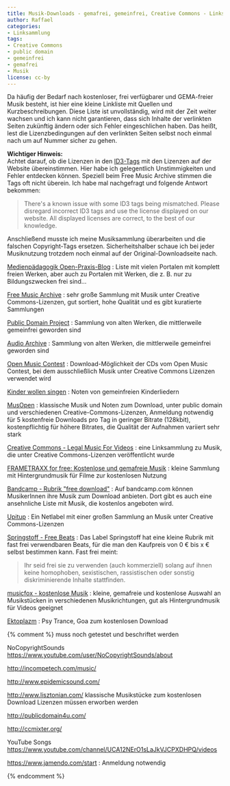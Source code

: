 ```yaml
---
title: Musik-Downloads - gemafrei, gemeinfrei, Creative Commons - Linksammlung
author: Raffael
categories:
- Linksammlung
tags:
- Creative Commons
- public domain
- gemeinfrei
- gemafrei
- Musik
license: cc-by
---
```

Da häufig der Bedarf nach kostenloser, frei verfügbarer und GEMA-freier Musik besteht, ist hier eine kleine Linkliste mit Quellen und Kurzbeschreibungen. Diese Liste ist unvollständig, wird mit der Zeit weiter wachsen und ich kann nicht garantieren, dass sich Inhalte der verlinkten Seiten zukünftig ändern oder sich Fehler eingeschlichen haben. Das heißt, lest die Lizenzbedingungen auf den verlinkten Seiten selbst noch einmal nach um auf Nummer sicher zu gehen.

__Wichtiger Hinweis:__  
Achtet darauf, ob die Lizenzen in den [ID3-Tags](https://de.wikipedia.org/wiki/ID3-Tag) mit den Lizenzen auf der Website übereinstimmen. Hier habe ich gelegentlich Unstimmigkeiten und Fehler entdecken können. Speziell beim Free Music Archive stimmen die Tags oft nicht überein. Ich habe mal nachgefragt und folgende Antwort bekommen:

> There's a known issue with some ID3 tags being mismatched. Please disregard incorrect ID3 tags and use the license displayed on our website. All displayed licenses are correct, to the best of our knowledge.

Anschließend musste ich meine Musiksammlung überarbeiten und die falschen Copyright-Tags ersetzen. Sicherheitshalber schaue ich bei jeder Musiknutzung trotzdem noch einmal auf der Original-Downloadseite nach.

[Medienpädagogik Open-Praxis-Blog](https://www.medienpaedagogik-praxis.de/kostenlose-medien/freie-musik/)
: Liste mit vielen Portalen mit komplett freien Werken, aber auch zu Portalen mit Werken, die z. B. nur zu Bildungszwecken frei sind...

[Free Music Archive](http://freemusicarchive.org/)
: sehr große Sammlung mit Musik unter Creative Commons-Lizenzen, gut sortiert, hohe Qualität und es gibt kuratierte Sammlungen

[Public Domain Project](http://de.publicdomainproject.org/)
: Sammlung von alten Werken, die mittlerweile gemeinfrei geworden sind

[Audio Archive](https://archive.org/details/audio)
: Sammlung von alten Werken, die mittlerweile gemeinfrei geworden sind

[Open Music Contest](http://www.openmusiccontest.org/sampler/)
: Download-Möglichkeit der CDs vom Open Music Contest, bei dem ausschließlich Musik unter Creative Commons Lizenzen verwendet wird

[Kinder wollen singen](http://musik.klarmachen-zum-aendern.de/kinder-wollen-singen)
: Noten von gemeinfreien Kinderliedern

[MusOpen](https://musopen.org/)
: klassische Musik und Noten zum Download, unter public domain und verschiedenen Creative-Commons-Lizenzen, Anmeldung notwendig für 5 kostenfreie Downloads pro Tag in geringer Bitrate (128kbit), kostenpflichtig für höhere Bitrates, die Qualität der Aufnahmen variiert sehr stark

[Creative Commons - Legal Music For Videos](http://creativecommons.org/legalmusicforvideos)
: eine Linksammlung zu Musik, die unter Creative Commons-Lizenzen veröffentlicht wurde

[FRAMETRAXX for free: Kostenlose und gemafreie Musik](https://www.frametraxx.de/info/kostenlose-gemafreie-musik.html)
: kleine Sammlung mit Hintergrundmusik für Filme zur kostenlosen Nutzung

[Bandcamp - Rubrik "free download"](https://bandcamp.com/tag/free-download)
: Auf bandcamp.com können MusikerInnen ihre Musik zum Download anbieten. Dort gibt es auch eine ansehnliche Liste mit Musik, die kostenlos angeboten wird.

[Upitup](http://www.upitup.com/)
: Ein Netlabel mit einer großen Sammlung an Musik unter Creative Commons-Lizenzen

[Springstoff - Free Beats](https://www.springstoff.de/produktkategorie/musik/musik-download/)
: Das Label Springstoff hat eine kleine Rubrik mit fast frei verwendbaren Beats, für die man den Kaufpreis von 0 € bis x € selbst bestimmen kann. Fast frei meint:
  
  > Ihr seid frei sie zu verwenden (auch kommerziell) solang auf ihnen keine homophoben, sexistischen, rassistischen oder sonstig diskriminierende Inhalte stattfinden.

[musicfox - kostenlose Musik](http://www.musicfox.com/info/kostenlose-gemafreie-musik.php)
: kleine, gemafreie und kostenlose Auswahl an Musikstücken in verschiedenen Musikrichtungen, gut als Hintergrundmusik für Videos geeignet

[Ektoplazm](http://www.ektoplazm.com/section/free-music)
: Psy Trance, Goa zum kostenlosen Download

{% comment %} muss noch getestet und beschriftet werden

NoCopyrightSounds https://www.youtube.com/user/NoCopyrightSounds/about

http://incompetech.com/music/

http://www.epidemicsound.com/

http://www.lisztonian.com/
klassische Musikstücke zum kostenlosen Download
Lizenzen müssen erworben werden

http://publicdomain4u.com/

http://ccmixter.org/

YouTube Songs
https://www.youtube.com/channel/UCA12NErO1sLaJkVJCPXDHPQ/videos

https://www.jamendo.com/start
: Anmeldung notwendig

{% endcomment %}
